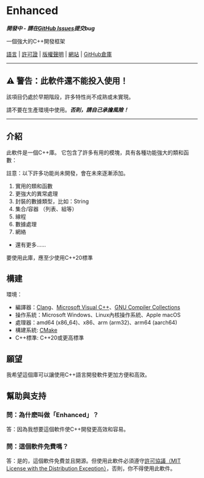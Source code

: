 # Enhanced

***開發中 - 請在[GitHub Issues](https://github.com/enhancedlib/enhanced/issues)提交bug***

一個強大的C++開發框架

[語言](LANGUAGES.md) | [許可證](../LICENSE) | [版權聲明](../COPYRIGHT) | [網站](https://enhancedlib.github.io/) | [GitHub倉庫](https://github.com/enhancedlib/enhanced/)

---

## ⚠ **警告：此軟件還不能投入使用！**

該項目仍處於早期階段，許多特性尚不成熟或未實現。

請不要在生產環境中使用。***否則，請自己承擔風險！***

---

## 介紹

此軟件是一個C++庫。
它包含了許多有用的模塊，具有各種功能強大的類和函數：

註意：以下許多功能尚未開發，會在未來逐漸添加。

1. 實用的類和函數
2. 更強大的異常處理
3. 封裝的數據類型，比如：String
4. 集合/容器 （列表、組等）
5. 線程
6. 數據處理
7. 網絡

- 還有更多……

要使用此庫，應至少使用C++20標準

## 構建

環境：

- 編譯器：[Clang](https://clang.llvm.org/)、[Microsoft Visual C++](https://visualstudio.microsoft.com/vs/features/cplusplus/)、[GNU Compiler Collections](https://gcc.gnu.org/)
- 操作系統：Microsoft Windows、Linux內核操作系統、Apple macOS
- 處理器：amd64 (x86_64)、x86、arm (arm32)、arm64 (aarch64)
- 構建系統: [CMake](https://cmake.org/)
- C++標準: C++20或更高標準

## 願望

我希望這個庫可以讓使用C++語言開發軟件更加方便和高效。

## 幫助與支持

### 問：為什麽叫做「Enhanced」？

答：因為我想要這個軟件使C++開發更高效和容易。

### 問：這個軟件免費嗎？

答：是的，這個軟件免費並且開源。但使用此軟件必須遵守[許可協議（MIT License with the Distribution Exception）](../LICENSE)，否則，你不得使用此軟件。
